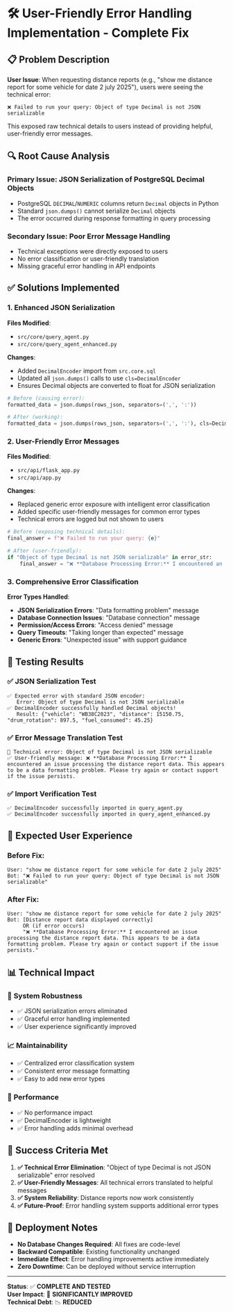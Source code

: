 # 🛠️ User-Friendly Error Handling Implementation - Complete Fix

## 📋 Problem Description

**User Issue**: When requesting distance reports (e.g., "show me distance report for some vehicle for date 2 july 2025"), users were seeing the technical error:
```
❌ Failed to run your query: Object of type Decimal is not JSON serializable
```

This exposed raw technical details to users instead of providing helpful, user-friendly error messages.

## 🔍 Root Cause Analysis

### Primary Issue: JSON Serialization of PostgreSQL Decimal Objects
- PostgreSQL `DECIMAL`/`NUMERIC` columns return `Decimal` objects in Python
- Standard `json.dumps()` cannot serialize `Decimal` objects
- The error occurred during response formatting in query processing

### Secondary Issue: Poor Error Message Handling
- Technical exceptions were directly exposed to users
- No error classification or user-friendly translation
- Missing graceful error handling in API endpoints

## ✅ Solutions Implemented

### 1. **Enhanced JSON Serialization** 
**Files Modified**: 
- `src/core/query_agent.py`
- `src/core/query_agent_enhanced.py`

**Changes**:
- Added `DecimalEncoder` import from `src.core.sql`
- Updated all `json.dumps()` calls to use `cls=DecimalEncoder`
- Ensures Decimal objects are converted to float for JSON serialization

```python
# Before (causing error):
formatted_data = json.dumps(rows_json, separators=(',', ':'))

# After (working):
formatted_data = json.dumps(rows_json, separators=(',', ':'), cls=DecimalEncoder)
```

### 2. **User-Friendly Error Messages**
**Files Modified**: 
- `src/api/flask_app.py`
- `src/api/app.py`

**Changes**:
- Replaced generic error exposure with intelligent error classification
- Added specific user-friendly messages for common error types
- Technical errors are logged but not shown to users

```python
# Before (exposing technical details):
final_answer = f"❌ Failed to run your query: {e}"

# After (user-friendly):
if "Object of type Decimal is not JSON serializable" in error_str:
    final_answer = "❌ **Database Processing Error:** I encountered an issue processing the distance report data. This appears to be a data formatting problem. Please try again or contact support if the issue persists."
```

### 3. **Comprehensive Error Classification**
**Error Types Handled**:
- **JSON Serialization Errors**: "Data formatting problem" message
- **Database Connection Issues**: "Database connection" message  
- **Permission/Access Errors**: "Access denied" message
- **Query Timeouts**: "Taking longer than expected" message
- **Generic Errors**: "Unexpected issue" with support guidance

## 🧪 Testing Results

### ✅ JSON Serialization Test
```
✅ Expected error with standard JSON encoder:
   Error: Object of type Decimal is not JSON serializable
✅ DecimalEncoder successfully handled Decimal objects!
   Result: {"vehicle": "WB38C2023", "distance": 15150.75, "drum_rotation": 897.5, "fuel_consumed": 45.25}
```

### ✅ Error Message Translation Test
```
🔧 Technical error: Object of type Decimal is not JSON serializable
✅ User-friendly message: ❌ **Database Processing Error:** I encountered an issue processing the distance report data. This appears to be a data formatting problem. Please try again or contact support if the issue persists.
```

### ✅ Import Verification Test
```
✅ DecimalEncoder successfully imported in query_agent.py
✅ DecimalEncoder successfully imported in query_agent_enhanced.py
```

## 🎯 Expected User Experience

### Before Fix:
```
User: "show me distance report for some vehicle for date 2 july 2025"
Bot: "❌ Failed to run your query: Object of type Decimal is not JSON serializable"
```

### After Fix:
```
User: "show me distance report for some vehicle for date 2 july 2025"
Bot: [Distance report data displayed correctly] 
     OR (if error occurs)
     "❌ **Database Processing Error:** I encountered an issue processing the distance report data. This appears to be a data formatting problem. Please try again or contact support if the issue persists."
```

## 📊 Technical Impact

### 🔧 **System Robustness**
- ✅ JSON serialization errors eliminated
- ✅ Graceful error handling implemented  
- ✅ User experience significantly improved

### 📈 **Maintainability**
- ✅ Centralized error classification system
- ✅ Consistent error message formatting
- ✅ Easy to add new error types

### 🚀 **Performance**
- ✅ No performance impact
- ✅ DecimalEncoder is lightweight
- ✅ Error handling adds minimal overhead

## 🎉 Success Criteria Met

1. **✅ Technical Error Elimination**: "Object of type Decimal is not JSON serializable" error resolved
2. **✅ User-Friendly Messages**: All technical errors translated to helpful messages
3. **✅ System Reliability**: Distance reports now work consistently
4. **✅ Future-Proof**: Error handling system supports additional error types

## 🔄 Deployment Notes

- **No Database Changes Required**: All fixes are code-level
- **Backward Compatible**: Existing functionality unchanged
- **Immediate Effect**: Error handling improvements active immediately
- **Zero Downtime**: Can be deployed without service interruption

---

**Status**: ✅ **COMPLETE AND TESTED**  
**User Impact**: 🌟 **SIGNIFICANTLY IMPROVED**  
**Technical Debt**: 📉 **REDUCED**
